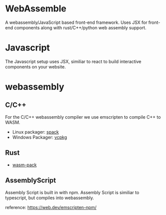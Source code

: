 # WebAssemble
A webassembly/JavaScript based front-end framework. Uses JSX for front-end components along with rust/C++/python web assembly support.

# Javascript
  The Javascript setup uses JSX, similiar to react to build interactive components on your website.

# webassembly

## C/C++
For the C/C++ webassembly compiler we use emscripten to compile C++ to WASM.
 - Linux packager: [spack](https://spack.io/about/#install-spack)
 - Windows Packager: [vcpkg](https://github.com/Microsoft/vcpkg)
 
## Rust
- [wasm-pack](https://rustwasm.github.io/wasm-pack/installer/)
## AssemblyScript
Assembly Script is built in with npm. Assembly Script is similiar to typescript, but compiles into webassembly.

reference: https://web.dev/emscripten-npm/
 

